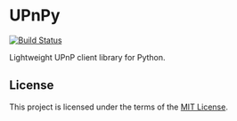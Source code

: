 # UPnPy
[![Build Status](https://travis-ci.org/5kyc0d3r/upnpy.svg?branch=master)](https://travis-ci.org/5kyc0d3r/upnpy)

Lightweight UPnP client library for Python.

## License
This project is licensed under the terms of the [MIT License](https://github.com/5kyc0d3r/upnpy/blob/master/LICENSE).
